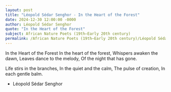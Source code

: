 ```yaml
---
layout: post
title: "Léopold Sédar Senghor - In the Heart of the Forest"
date: 2024-12-30 12:00:00 -0000
author: Léopold Sédar Senghor
quote: "In the Heart of the Forest"
subject: African Nature Poets (19th–Early 20th century)
permalink: /African Nature Poets (19th–Early 20th century)/Léopold Sédar Senghor/Léopold Sédar Senghor - In the Heart of the Forest
---
```


In the Heart of the Forest
In the heart of the forest,
Whispers awaken the dawn,
Leaves dance to the melody,
Of the night that has gone.

Life stirs in the branches,
In the quiet and the calm,
The pulse of creation,
In each gentle balm.


- Léopold Sédar Senghor
